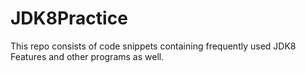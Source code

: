 # JDK8Practice
This repo consists of code snippets containing frequently used JDK8 Features and other programs as well.
